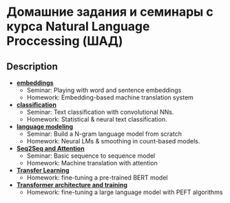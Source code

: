 # Домашние задания и семинары с курса Natural Language Proccessing (ШАД)

## Description
- [__embeddings__](./embeddings)
  - Seminar: Playing with word and sentence embeddings
  - Homework: Embedding-based machine translation system
- [__classification__](./classification)
  - Seminar: Text classification with convolutional NNs.
  - Homework: Statistical & neural text classification.
- [__language modeling__](./lm)
  - Seminar: Build a N-gram language model from scratch
  - Homework: Neural LMs & smoothing in count-based models.
- [__Seq2Seq and Attention__](./seq_2_seq)
  - Seminar: Basic sequence to sequence model
  - Homework: Machine translation with attention
- [__Transfer Learning__](./transfer)
  - Homework: fine-tuning a pre-trained BERT model
- [__Transformer architecture and training__](./peft)
  - Homework: fine-tuning a large language model with PEFT algorithms

